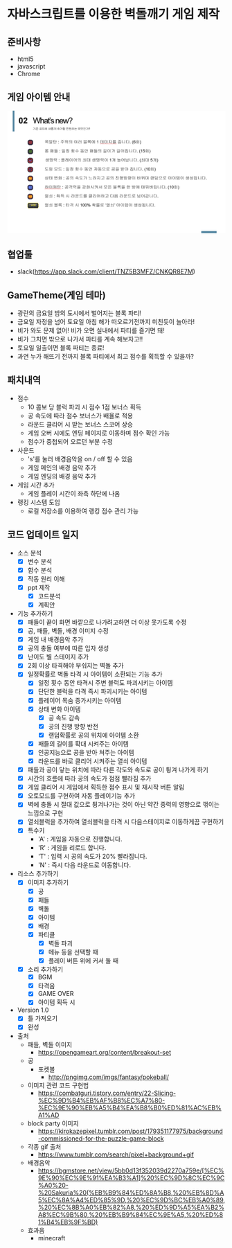 # 자바스크립트를 이용한 벽돌깨기 게임 제작

## 준비사항
- html5
- javascript
- Chrome

## 게임 아이템 안내

<img src="imgs/ItemInfo.png">

## 협업툴
 - slack(https://app.slack.com/client/TNZ5B3MFZ/CNKQR8E7M)

## GameTheme(게임 테마)
- 광란의 금요일 밤의 도시에서 벌어지는 블록 파티!
- 금요일 자정을 넘어 토요일 아침 해가 떠오르기전까지 미친듯이 놀아라!
- 비가 와도 문제 없어! 비가 오면 실내에서 파티를 즐기면 돼!
- 비가 그치면 밖으로 나가서 파티를 계속 해보자고!!
- 토요일 일출이면 블록 파티는 종료!
- 과연 누가 해뜨기 전까지 블록 파티에서 최고 점수를 획득할 수 있을까?

## 패치내역
- 점수
    - 10 콤보 당 블럭 파괴 시 점수 1점 보너스 획득
    - 공 속도에 따라 점수 보너스가 배율로 적용
    - 라운드 클리어 시 받는 보너스 스코어 상승
    - 게임 오버 시에도 엔딩 페이지로 이동하며 점수 확인 가능
    - 점수가 중첩되어 오르던 부분 수정
- 사운드
    - 's'를 눌러 배경음악을 on / off 할 수 있음
    - 게임 메인의 배경 음악 추가
    - 게임 엔딩의 배경 음악 추가
- 게임 시간 추가
    - 게임 플레이 시간이 좌측 하단에 나옴
- 랭킹 시스템 도입
    - 로컬 저장소를 이용하여 랭킹 점수 관리 가능

## 코드 업데이트 일지
- 소스 분석
    - [X] 변수 분석
    - [X] 함수 분석
    - [X] 작동 원리 이해
    - [X] ppt 제작
        - [X] 코드분석
        - [X] 계획안
- 기능 추가하기
    - [X] 패들이 끝이 화면 바깥으로 나가려고하면 더 이상 못가도록 수정
    - [X] 공, 패들, 벽돌, 배경 이미지 수정
    - [X] 게임 내 배경음악 추가
    - [X] 공의 충돌 여부에 따른 입자 생성
    - [X] 난이도 별 스테이지 추가
    - [X] 2회 이상 타격해야 부숴지는 벽돌 추가
    - [X] 일정확률로 벽돌 타격 시 아이템이 소환되는 기능 추가
        - [X] 일정 횟수 동안 타격시 주변 블럭도 파괴시키는 아이템
        - [X] 단단한 블럭을 타격 즉시 파괴시키는 아이템
        - [X] 플레이어 목숨 증가시키는 아이템
        - [X] 상태 변화 아이템
            - [X] 공 속도 감속
            - [X] 공의 진행 방향 반전
            - [X] 랜덤확률로 공의 위치에 아이템 소환
        - [X] 패들의 길이를 확대 시켜주는 아이템
        - [X] 인공지능으로 공을 받아 쳐주는 아이템
        - [X] 라운드를 바로 클리어 시켜주는 열쇠 아이템
    - [X] 패들과 공이 닿는 위치에 따라 다른 각도와 속도로 공이 튕겨 나가게 하기
    - [X] 시간의 흐름에 따라 공의 속도가 점점 빨라짐 추가
    - [X] 게임 클리어 시 게임에서 획득한 점수 표시 및 재시작 버튼 알림
    - [X] 오토모드를 구현하여 자동 플레이기능 추가
    - [X] 벽에 충돌 시 절대 값으로 튕겨나가는 것이 아닌 약간 중력의 영향으로 꺾이는 느낌으로 구현
    - [X] 열쇠블럭을 추가하여 열쇠블럭을 타격 시 다음스테이지로 이동하게끔 구현하기
    - [X] 특수키
        - 'A' : 게임을 자동으로 진행합니다.
        - 'R' : 게임을 리로드 합니다.
        - 'T' : 입력 시 공의 속도가 20% 빨라집니다.
        - 'N' : 즉시 다음 라운드로 이동합니다.
- 리소스 추가하기
    - [X] 이미지 추가하기
        - [X] 공
        - [X] 패들
        - [X] 벽돌
        - [X] 아이템
        - [X] 배경
        - [X] 파티클
            - [X] 벽돌 파괴
            - [X] 메뉴 등을 선택할 때
            - [X] 플레이 버튼 위에 커서 둘 때
    - [X] 소리 추가하기
        - [X] BGM
        - [X] 타격음
        - [X] GAME OVER
        - [X] 아이템 획득 시
- Version 1.0
    - [X] 틀 가져오기
    - [X] 완성
- 출처
    - 패들, 벽돌 이미지
        - https://opengameart.org/content/breakout-set
    - 공
        - 포켓볼
            - http://pngimg.com/imgs/fantasy/pokeball/
    - 이미지 관련 코드 구현법
        - https://combatguri.tistory.com/entry/22-Slicing-%EC%9D%B4%EB%AF%B8%EC%A7%80-%EC%9E%90%EB%A5%B4%EA%B8%B0%ED%81%AC%EB%A1%AD
    - block party 이미지
        - https://kirokazepixel.tumblr.com/post/179351177975/background-commissioned-for-the-puzzle-game-block
    - 각종 gif 출처
        - https://www.tumblr.com/search/pixel+background+gif
    - 배경음악
        - https://bgmstore.net/view/5bb0d13f352039d2270a759e/[%EC%9E%90%EC%9E%91%EA%B3%A1]%20%EC%9D%8C%EC%9C%A0%20-%20Sakuria%20(%EB%B9%84%ED%8A%B8,%20%EB%8D%A5%EC%8A%A4%ED%85%9D,%20%EC%9D%BC%EB%A0%89,%20%EC%8B%A0%EB%82%A8,%20%ED%9D%A5%EA%B2%A8%EC%9B%80,%20%EB%B9%84%EC%9E%A5,%20%ED%81%B4%EB%9F%BD)
    - 효과음
        - minecraft
